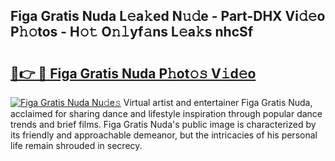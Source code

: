 ## Figa Gratis Nuda L𝚎a𝚔ed N𝚞𝚍e - Part-DHX Vi𝚍𝚎o P𝚑𝚘tos - H𝚘𝚝 O𝚗𝚕yf𝚊ns L𝚎a𝚔s nhcSf

# <h2><a href="http://kfel2sq.oniu.top/?m=Figa+Gratis+Nuda">🔗👉 🔴 Figa Gratis Nuda P𝚑ot𝚘𝚜 V𝚒d𝚎o</a></h2>

[![Figa Gratis Nuda Nu𝚍e𝚜](https://i.imgur.com/0qMVB7G.gif)](http://kfel2sq.oniu.top/?m=Figa+Gratis+Nuda)
Virtual artist and entertainer Figa Gratis Nuda, acclaimed for sharing dance and lifestyle inspiration through popular dance trends and brief films. Figa Gratis Nuda's public image is characterized by its friendly and approachable demeanor, but the intricacies of his personal life remain shrouded in secrecy.  
